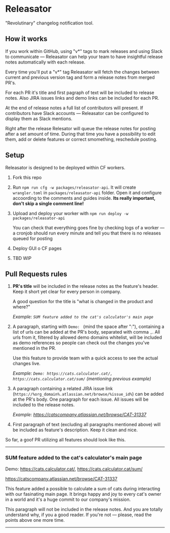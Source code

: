 # Releasator

"Revolutinary" changelog notification tool.

## How it works

If you work within GitHub, using "v*" tags to mark releases and using Slack to communicate — Releasator can help your
team to have insightful release notes automatically with each release.

Every time you'll put a "v*" tag Releasator will fetch the changes between current and previous version tag and form a
release notes from merged PR's.

For each PR it's title and first pagraph of text will be included to release notes. Also JIRA issues links and demo
links can be included for each PR.

At the end of release notes a full list of contributors will present. If contributors have Slack accounts — Releasator
can be configured to display them as Slack mentions.

Right after the release Relesator will queue the release notes for posting after a set amount of time. During that time
you have a possibility to edit them, add or delete features or correct smomething, reschedule posting.

## Setup

Releasator is designed to be deployed within CF workers.

1. Fork this repo
2. Run `npm run cfg -w packages/releasator-api`.
   It will create `wrangler.toml` in `packages/releasator-api` folder. Open it and configure accoording to the
   comments and guides inside. **Its really important, don't skip a single comment line!**
3. Upload and deploy your worker with `npm run deploy -w packages/releasator-api`

   You can check that everything goes fine by checking logs of a worker — a cronjob should run every minute and tell you
   that there is no releases queued for posting
4. Deploy GUI o CF pages
5. TBD WIP

## Pull Requests rules

1. **PR's title** will be included in the release notes as the feature's header.
   Keep it short yet clear for every person in company.

   A good question for the title is "what is changed in the product and where?"

   *Example: `SUM feature added to the cat's calculator's main page`*

2. A paragraph, starting with `Demo: ` (mind the space after ":"), containing a list of urls can be added at the PR's
   body, separated with comma `,`.
   All urls from it, filtered by allowed demo domains whitelist, will be included as demo references so people can check
   out the changes you've mentioned in the PR.

   Use this feature to provide team with a quick access to see the actual changes live.

   *Example: `Demo: https://cats.calculator.cat/, https://cats.calculator.cat/sum/` (mentioning previous example)*

3. A paragraph containing a related JIRA issue link (`https://%org_domain%.atlassian.net/browse/%issue_id%`) can be
   added at the PR's body. One paragraph for each issue. All issues will be included to the release notes.

   *Example: https://catscompany.atlassian.net/browse/CAT-31337*

4. First paragraph of text (excluding all paragraphs mentioned above) will be included as feature's description. Keep it clean and nice.

So far, a goof PR utilizing all features should look like this.

***

### SUM feature added to the cat's calculator's main page

Demo: https://cats.calculator.cat/, https://cats.calculator.cat/sum/

https://catscompany.atlassian.net/browse/CAT-31337

This feature added a possible to calculate a sum of cats during interacting with our fasinating main page. It brings happy and joy to every cat's owner in a world and it's a huge commit to our company's mission.

This paragraph will not be included in the release notes. And you are totally understand why, if you a good reader. If you're not — please, read the points above one more time.

***
